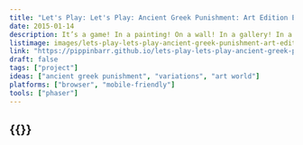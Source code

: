 ```yaml
---
title: "Let's Play: Let's Play: Ancient Greek Punishment: Art Edition Edition"
date: 2015-01-14
description: It’s a game! In a painting! On a wall! In a gallery! In a game! Or something! Marvel as you once again confront that most boring question! Are games art?! Is art some kind of a damn game to you?!
listimage: images/lets-play-lets-play-ancient-greek-punishment-art-edition-edition-icon.png
link: "https://pippinbarr.github.io/lets-play-lets-play-ancient-greek-punishment-art-edition-edition/info/"
draft: false
tags: ["project"]
ideas: ["ancient greek punishment", "variations", "art world"]
platforms: ["browser", "mobile-friendly"]
tools: ["phaser"]
---
```


## {{<param title >}}
